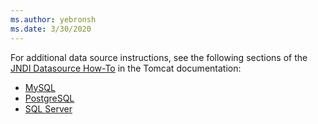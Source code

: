 ```yaml
--- 
ms.author: yebronsh 
ms.date: 3/30/2020 
--- 
```


For additional data source instructions, see the following sections of the [JNDI Datasource How-To](https://tomcat.apache.org/tomcat-9.0-doc/jndi-datasource-examples-howto.html) in the Tomcat documentation:

- [MySQL](https://tomcat.apache.org/tomcat-9.0-doc/jndi-datasource-examples-howto.html#MySQL_DBCP_2_Example)
- [PostgreSQL](https://tomcat.apache.org/tomcat-9.0-doc/jndi-datasource-examples-howto.html#PostgreSQL)
- [SQL Server](https://cwiki.apache.org/confluence/display/TOMCAT/UsingDataSources)
